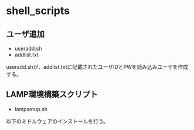 # shell_scripts

## ユーザ追加
- useradd.sh
- addlist.txt

useradd.shが、addlist.txtに記載されたユーザIDとPWを読み込みユーザを作成する。

## LAMP環境構築スクリプト
- lampsetup.sh

以下のミドルウェアのインストールを行う。
